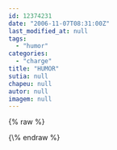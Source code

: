 ```yaml
---
id: 12374231
date: "2006-11-07T08:31:00Z"
last_modified_at: null
tags:
  - "humor"
categories:
  - "charge"
title: "HUMOR"
sutia: null
chapeu: null
autor: null
imagem: null
---
```

{\% raw %}
<p> </p>
{\% endraw %}